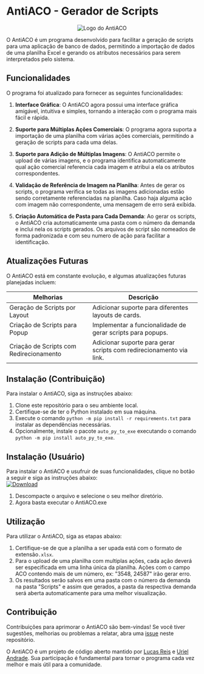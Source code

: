 # AntiACO - Gerador de Scripts

<p align="center">
  <img src="https://github.com/ReisLucasF/ACO/blob/lusca/src/ACO.png" alt="Logo do AntiACO">
</p>

O AntiACO é um programa desenvolvido para facilitar a geração de scripts para uma aplicação de banco de dados, permitindo a importação de dados de uma planilha Excel e gerando os atributos necessários para serem interpretados pelo sistema.

## Funcionalidades

O programa foi atualizado para fornecer as seguintes funcionalidades:

1. **Interface Gráfica**: O AntiACO agora possui uma interface gráfica amigável, intuitiva e simples, tornando a interação com o programa mais fácil e rápida.

2. **Suporte para Múltiplas Ações Comerciais**: O programa agora suporta a importação de uma planilha com várias ações comerciais, permitindo a geração de scripts para cada uma delas.

3. **Suporte para Adição de Múltiplas Imagens**: O AntiACO permite o upload de várias imagens, e o programa identifica automaticamente qual ação comercial referencia cada imagem e atribui a ela os atributos correspondentes.

4. **Validação de Referência de Imagem na Planilha**: Antes de gerar os scripts, o programa verifica se todas as imagens adicionadas estão sendo corretamente referenciadas na planilha. Caso haja alguma ação com imagem não correspondente, uma mensagem de erro será exibida.

5. **Criação Automática de Pasta para Cada Demanda**: Ao gerar os scripts, o AntiACO cria automaticamente uma pasta com o número da demanda e inclui nela os scripts gerados. Os arquivos de script são nomeados de forma padronizada e com seu numero de ação para facilitar a identificação.

## Atualizações Futuras

O AntiACO está em constante evolução, e algumas atualizações futuras planejadas incluem:

| Melhorias                    | Descrição                                                     |
| ---------------------------- | ------------------------------------------------------------- |
| Geração de Scripts por Layout | Adicionar suporte para diferentes layouts de cards.         |
| Criação de Scripts para Popup | Implementar a funcionalidade de gerar scripts para popups.     |
| Criação de Scripts com Redirecionamento | Adicionar suporte para gerar scripts com redirecionamento via link.     |

## Instalação (Contribuição)

Para instalar o AntiACO, siga as instruções abaixo:

1. Clone este repositório para o seu ambiente local.
2. Certifique-se de ter o Python instalado em sua máquina.
3. Execute o comando `python -m pip install -r requirements.txt` para instalar as dependências necessárias.
4. Opcionalmente, instale o pacote `auto_py_to_exe` executando o comando `python -m pip install auto_py_to_exe`.

## Instalação (Usuário)

Para instalar o AntiACO e usufruir de suas funcionalidades, clique no botão a seguir e siga as instruções abaixo:<br>
[![Download](https://img.shields.io/badge/Download-ZIP-blue?style=for-the-badge&logo=github)](https://github.com/ReisLucasF/ACO/archive/refs/heads/Download.zip)


1. Descompacte o arquivo e selecione o seu melhor diretório.
2. Agora basta executar o AntiACO.exe
   
## Utilização

Para utilizar o AntiACO, siga as etapas abaixo:

1. Certifique-se de que a planilha a ser upada está com o formato de extensão`.xlsx`.
2. Para o upload de uma planilha com multiplas ações, cada ação deverá ser especificada em uma linha única da planilha. Ações com o campo ACO contendo mais de um número, ex: "3548, 24587" irão gerar erro.
3. Os resultados serão salvos em uma pasta com o número da demanda na pasta "Scripts" e assim que gerados, a pasta da respectiva demanda será aberta automaticamente para uma melhor visualização.

## Contribuição

Contribuições para aprimorar o AntiACO são bem-vindas! Se você tiver sugestões, melhorias ou problemas a relatar, abra uma [issue](https://github.com/ReisLucasF/ACO/issues) neste repositório.

O AntiACO é um projeto de código aberto mantido por [Lucas Reis](https://github.com/ReisLucasF) e [Uriel Andrade](https://github.com/UrielAnd). Sua participação é fundamental para tornar o programa cada vez melhor e mais útil para a comunidade.
